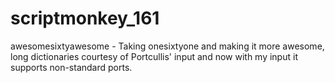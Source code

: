 scriptmonkey_161
================

awesomesixtyawesome - Taking onesixtyone and making it more awesome, long dictionaries courtesy of Portcullis' input and now with my input it supports non-standard ports.